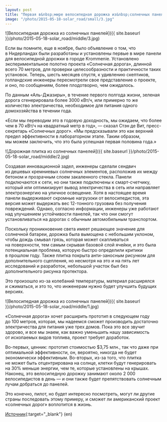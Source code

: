 ```yaml
---
layout: post
title: "Первая в&nbsp;мире велосипедная дорожка из&nbsp;солнечных панелей работает лучше, чем ожидалось"
image: "/photo/2015-05-18-solar_road/small/3.jpg"
---
```


![Велосипедная дорожка из солнечных панелей]({{ site.baseurl }}/photo/2015-05-18-solar_road/middle/3.jpg)

Если вы&nbsp;помните, еще в&nbsp;ноябре, было объявление о&nbsp;том, что в&nbsp;Нидерландах были разработаны и
установлены первые в&nbsp;мире панели для велосипедной дорожки в&nbsp;городе Krommenie. Установлено экспериментальное полотно проекта
&laquo;Солнечная дорога&raquo;, длинной всего 70&nbsp;метров, для проверки целесообразности и&nbsp;практичности таких установок.
Теперь, шесть месяцев спустя, к&nbsp;удивлению скептиков, голландские инженеры пересмотрели свое представление о&nbsp;проекте,
и&nbsp;оно, по&nbsp;сообщениям, более плодотворно, чем ожидалось.

По&nbsp;данным &laquo;Аль-Джазиры&raquo;, в&nbsp;течение первого полгода жизни, зеленая дорога сгенерировала более 3000&nbsp;кВт/ч,
или примерно то&nbsp;же количество электричества, необходимое для питания одного домохозяйства в течении года.

&laquo;Если мы&nbsp;переводим это в&nbsp;годовую доходность, мы&nbsp;ожидаем, что более чем в&nbsp;70&nbsp;кВт/ч на&nbsp;квадратный метр в&nbsp;год&raquo;, &mdash;
сказал Стэн де&nbsp;Вит, пресс-секретарь &laquo;Солнечных дорог&raquo;. &laquo;Мы&nbsp;предсказывали это как верхний предел эффективности в
лабораторном этапе. Таким образом, мы&nbsp;можем заключить, что это была успешная первая половина года.&raquo;

![Дорожная плитка из солнечных панелей]({{ site.baseurl }}/photo/2015-05-18-solar_road/middle/2.jpg)

Создавая инновационной задел, инженеры сделали сендвич из&nbsp;дешевых кремниевых солнечных элементов, расположив их&nbsp;между
бетоном и&nbsp;прозрачным слоем закаленного стекла. Панели подключаются к&nbsp;сети, но&nbsp;они также подключены к&nbsp;смарт-счетчику,
который или оптимизирует вывод электричества в&nbsp;сеть или направляет электроэнергию на&nbsp;уличное освещение. Хотя в&nbsp;настоящее время
панели выдерживают скромные нагрузоки от&nbsp;велосипедистов, эта версия может выдержать вес 12-тонного грузовиа без получения
повреждений. Однако, согласно информации, инженеры уже работают над улучшением устойчивости панелей, так что они смогут
установливаться на&nbsp;дорогах с&nbsp;обычным автомобильным транспортом.

Поскольку проникновение света имеет решающее значение для солнечной батареи, дорожка была вымощена с&nbsp;небольшим
уклоном, чтобы дождь смывал грязь, которая может скапливаться на&nbsp;поверхности, тем самым скрывая базовой слой
ячейки, и&nbsp;это была потенциальная проблема, которую быстро определили критики в&nbsp;прошлом году.
Также плитка покрыта анти-заносным рисунком
для дополнительного сцепления, но&nbsp;несмотря на&nbsp;это и&nbsp;на&nbsp;пять лет исследований и&nbsp;разработок,
небольшой участок был без дополнительного рисунка протектора.

Это произошло из-за колебаний температуры, материал расширялся и&nbsp;сжиматься, и&nbsp;это&nbsp;то, что инженерам нужно будет улучшить
будущих версиях.

![Велосипедная дорожка из солнечных панелей]({{ site.baseurl }}/photo/2015-05-18-solar_road/middle/1.jpg)

&laquo;Солнечная дорога&raquo; хочет расширить прототип в&nbsp;следующем году до&nbsp;100&nbsp;метров, которая, мы&nbsp;надеемся
сможет производить достаточно электричества для питания уже трех домов.
Пока это все звучит здорово, и&nbsp;все мы&nbsp;знаем, как важно уменьшить нашу зависимость от&nbsp;ископаемых видов топлива,
проект требует доработок.

Во-первых, ценник: прототип стоимостью $3,75&nbsp;млн., так что даже при оптимальной эффективности, он, вероятно, никогда
не&nbsp;будет экономически эффективным. Во-вторых, из-за того, что плитка не&nbsp;может быть отцентрирована на&nbsp;солнце, клетки
будут генерировать на&nbsp;30% меньше энергии, чем&nbsp;те, которые установлены на&nbsp;крышах. Наконец, это велосипедную дорожку
занимают около 2&nbsp;000 велосипедистов в&nbsp;день&nbsp;&mdash; и&nbsp;они также будет препятствовать солнечным лучам добраться
до&nbsp;панелей.

Это конечно, пилот, но&nbsp;будет интересно посмотреть, могут&nbsp;ли другие страны последовать этому примеру, и&nbsp;сможет&nbsp;ли
американский проект &laquo;солнечных дорог&raquo; воплотится в&nbsp;жизнь.


[Источник](http://www.iflscience.com/environment/worlds-first-solar-cycle-path-surprisingly-successful){:target="_blank"} (en)
